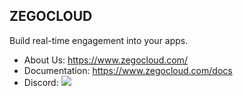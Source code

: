 ## ZEGOCLOUD

Build real-time engagement into your apps.

- About Us: https://www.zegocloud.com/
- Documentation: https://www.zegocloud.com/docs
- Discord: [![](https://img.shields.io/badge/chat-on%20discord-7289da.svg)](https://discord.gg/EtNRATttyp)
